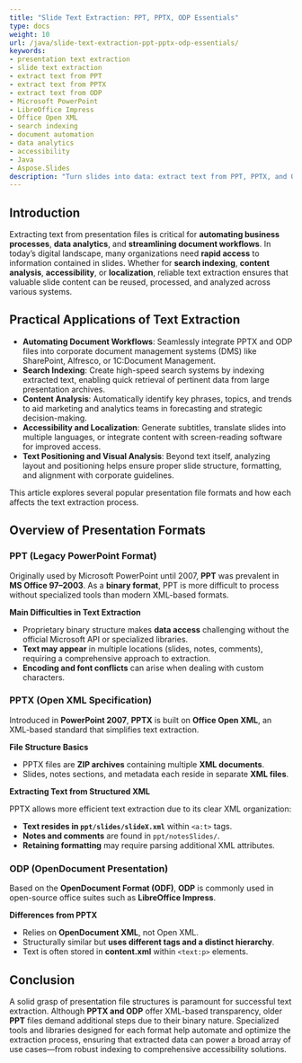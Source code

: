 ```yaml
---
title: "Slide Text Extraction: PPT, PPTX, ODP Essentials"
type: docs
weight: 10
url: /java/slide-text-extraction-ppt-pptx-odp-essentials/
keywords:
- presentation text extraction
- slide text extraction
- extract text from PPT
- extract text from PPTX
- extract text from ODP
- Microsoft PowerPoint
- LibreOffice Impress
- Office Open XML
- search indexing
- document automation
- data analytics
- accessibility
- Java
- Aspose.Slides
description: "Turn slides into data: extract text from PPT, PPTX, and ODP for search, automation, and accessibility, with format insights—usable in Java and cloud platforms."
---
```


## **Introduction**

Extracting text from presentation files is critical for **automating business processes**, **data analytics**, and **streamlining document workflows**. In today’s digital landscape, many organizations need **rapid access** to information contained in slides. Whether for **search indexing**, **content analysis**, **accessibility**, or **localization**, reliable text extraction ensures that valuable slide content can be reused, processed, and analyzed across various systems.

## **Practical Applications of Text Extraction**

- **Automating Document Workflows**: Seamlessly integrate PPTX and ODP files into corporate document management systems (DMS) like SharePoint, Alfresco, or 1C:Document Management.  
- **Search Indexing**: Create high-speed search systems by indexing extracted text, enabling quick retrieval of pertinent data from large presentation archives.  
- **Content Analysis**: Automatically identify key phrases, topics, and trends to aid marketing and analytics teams in forecasting and strategic decision-making.  
- **Accessibility and Localization**: Generate subtitles, translate slides into multiple languages, or integrate content with screen-reading software for improved access.  
- **Text Positioning and Visual Analysis**: Beyond text itself, analyzing layout and positioning helps ensure proper slide structure, formatting, and alignment with corporate guidelines.

This article explores several popular presentation file formats and how each affects the text extraction process.

## **Overview of Presentation Formats**

### **PPT (Legacy PowerPoint Format)**

Originally used by Microsoft PowerPoint until 2007, **PPT** was prevalent in **MS Office 97–2003**. As a **binary format**, PPT is more difficult to process without specialized tools than modern XML-based formats.

**Main Difficulties in Text Extraction**

- Proprietary binary structure makes **data access** challenging without the official Microsoft API or specialized libraries.  
- **Text may appear** in multiple locations (slides, notes, comments), requiring a comprehensive approach to extraction.  
- **Encoding and font conflicts** can arise when dealing with custom characters.

### **PPTX (Open XML Specification)**

Introduced in **PowerPoint 2007**, **PPTX** is built on **Office Open XML**, an XML-based standard that simplifies text extraction.

**File Structure Basics**

- PPTX files are **ZIP archives** containing multiple **XML documents**.  
- Slides, notes sections, and metadata each reside in separate **XML files**.

**Extracting Text from Structured XML**

PPTX allows more efficient text extraction due to its clear XML organization:
- **Text resides in `ppt/slides/slideX.xml`** within `<a:t>` tags.  
- **Notes and comments** are found in `ppt/notesSlides/`.  
- **Retaining formatting** may require parsing additional XML attributes.

### **ODP (OpenDocument Presentation)**

Based on the **OpenDocument Format (ODF)**, **ODP** is commonly used in open-source office suites such as **LibreOffice Impress**.

**Differences from PPTX**

- Relies on **OpenDocument XML**, not Open XML.  
- Structurally similar but **uses different tags and a distinct hierarchy**.  
- Text is often stored in **content.xml** within `<text:p>` elements.

## **Conclusion**

A solid grasp of presentation file structures is paramount for successful text extraction. Although **PPTX and ODP** offer XML-based transparency, older **PPT** files demand additional steps due to their binary nature. Specialized tools and libraries designed for each format help automate and optimize the extraction process, ensuring that extracted data can power a broad array of use cases—from robust indexing to comprehensive accessibility solutions.
